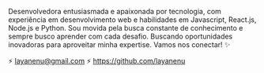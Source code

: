 Desenvolvedora entusiasmada e apaixonada por tecnologia, com experiência em desenvolvimento web e habilidades em Javascript, React.js, Node.js e Python. Sou movida pela busca constante de conhecimento e sempre busco aprender com cada desafio. Buscando oportunidades inovadoras para aproveitar minha expertise. Vamos nos conectar! ✨

⚡️ layanenu@gmail.com 
⚡️ https://github.com/layanenu
